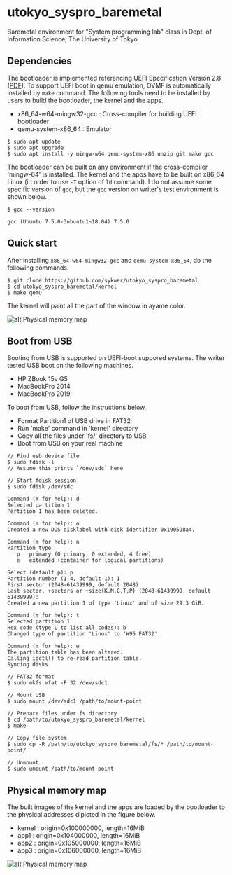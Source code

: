 # utokyo_syspro_baremetal
Baremetal environment for "System programming lab" class in Dept. of Information Science, The University of Tokyo.


## Dependencies
The bootloader is implemented referencing UEFI Specification Version 2.8 ([PDF](https://uefi.org/sites/default/files/resources/UEFI_Spec_2_8_final.pdf)).
To support UEFI boot in qemu emulation, OVMF is automatically installed by `make` command. The following tools need to
be installed by users to build the bootloader, the kernel and the apps.

- x86_64-w64-mingw32-gcc : Cross-compiler for building UEFI bootloader
- qemu-system-x86_64 : Emulator

```
$ sudo apt update
$ sudo apt upgrade
$ sudo apt install -y mingw-w64 qemu-system-x86 unzip git make gcc
```

The bootloader can be built on any environment if the cross-compiler 'mingw-64' is installed. The kernel and the apps
have to be built on x86_64 Linux (in order to use `-T` option of `ld` command). I do not assume some specific
version of `gcc`, but the `gcc` version on writer's test environment is shown below.

```
$ gcc --version

gcc (Ubuntu 7.5.0-3ubuntu1~18.04) 7.5.0
```


## Quick start
After installing `x86_64-w64-mingw32-gcc` and `qemu-system-x86_64`, do the following commands.

```
$ git clone https://github.com/sykwer/utokyo_syspro_baremetal
$ cd utokyo_syspro_baremetal/kernel
$ make qemu
```

The kernel will paint all the part of the window in ayame color.

![alt Physical memory map](https://raw.githubusercontent.com/sykwer/utokyo_syspro_baremetal/master/images/ayame.png)


## Boot from USB
Booting from USB is supported on UEFI-boot suppored systems. The writer tested USB boot on the following machines.

- HP ZBook 15v G5
- MacBookPro 2014
- MacBookPro 2019

To boot from USB, follow the instructions below.

- Format Partition1 of USB drive in FAT32
- Run 'make' command in 'kernel' directory
- Copy all the files under 'fs/' directory to USB
- Boot from USB on your real machine

```
// Find usb device file
$ sudo fdisk -l
// Assume this prints `/dev/sdc` here

// Start fdisk session
$ sudo fdisk /dev/sdc

Command (m for help): d
Selected partition 1
Partition 1 has been deleted.

Command (m for help): o
Created a new DOS disklabel with disk identifier 0x190598a4.

Command (m for help): n
Partition type
   p   primary (0 primary, 0 extended, 4 free)
   e   extended (container for logical partitions)

Select (default p): p
Partition number (1-4, default 1): 1
First sector (2048-61439999, default 2048):
Last sector, +sectors or +size{K,M,G,T,P} (2048-61439999, default 61439999):
Created a new partition 1 of type 'Linux' and of size 29.3 GiB.

Command (m for help): t
Selected partition 1
Hex code (type L to list all codes): b
Changed type of partition 'Linux' to 'W95 FAT32'.

Command (m for help): w
The partition table has been altered.
Calling ioctl() to re-read partition table.
Syncing disks.

// FAT32 format
$ sudo mkfs.vfat -F 32 /dev/sdc1

// Mount USB
$ sudo mount /dev/sdc1 /path/to/mount-point

// Prepare files under fs directory
$ cd /path/to/utokyo_syspro_baremetal/kernel
$ make

// Copy file system
$ sudo cp -R /path/to/utokyo_syspro_baremetal/fs/* /path/to/mount-point/

// Unmount
$ sudo umount /path/to/mount-point
```


## Physical memory map
The built images of the kernel and the apps are loaded by the bootloader to the physical addresses dipicted in the figure below.
- kernel : origin=0x100000000, length=16MiB
- app1   : origin=0x104000000, length=16MiB
- app2   : origin=0x105000000, length=16MiB
- app3   : origin=0x106000000, length=16MiB

![alt Physical memory map](https://raw.githubusercontent.com/sykwer/utokyo_syspro_baremetal/master/images/memory_map.png)
